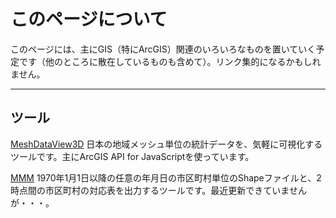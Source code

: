 # このページについて

このページには、主にGIS（特にArcGIS）関連のいろいろなものを置いていく予定です（他のところに散在しているものも含めて）。リンク集的になるかもしれません。

---
## ツール

[MeshDataView3D](https://arcg.is/0PLz9S) 日本の地域メッシュ単位の統計データを、気軽に可視化するツールです。主にArcGIS API for JavaScriptを使っています。

[MMM](http://www.tkirimura.com/mmm/) 1970年1月1日以降の任意の年月日の市区町村単位のShapeファイルと、2時点間の市区町村の対応表を出力するツールです。最近更新できていませんが・・・。


